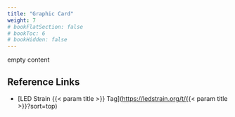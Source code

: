 ```yaml
---
title: "Graphic Card"
weight: 7
# bookFlatSection: false
# bookToc: 6
# bookHidden: false
---
```


empty content
## Reference Links
* [LED Strain {{< param title >}} Tag](https://ledstrain.org/t/{{< param title >}}?sort=top)
